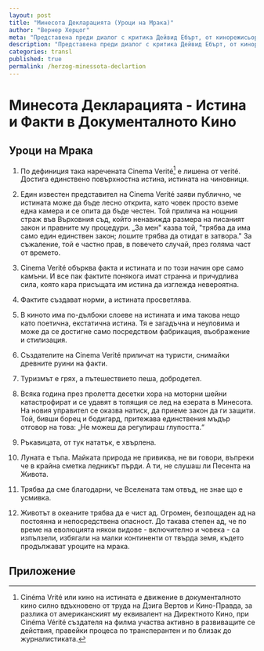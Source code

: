 ```yaml
---
layout: post
title: "Минесота Декларацията (Уроци на Mрака)"
author: "Вернер Херцог"
meta: "Представена преди диалог с критика Дейвид Ебърт, от кинорежисьора Вернер Херцог, текста представлява кратка и силна критика на документалното кино."
description: "Представена преди диалог с критика Дейвид Ебърт, от кинорежисьора Вернер Херцог, текста представлява кратка и силна критика на документалното кино."
categories: transl
published: true
permalink: /herzog-minessota-declartion
---
```


# Минесота Декларацията - Истина и Факти в Документалното Кино

## Уроци на Mрака

1. По дефиниция така наречената Cinema Verité[^1] е лишена от verité. Достига единствено повърхностна истина, истината на чиновници.

2. Един известен представител на Cinema Verité заяви публично, че истината може да бъде лесно открита, като човек просто вземе една камера и се опита да бъде честен. Той прилича на нощния страж във Върховния съд, който ненавижда размера на писаният закон и правните му процедури. „За мен" казва той, "трябва да има само един единствен закон; лошите трябва да отидат в затвора."  За съжаление, той е частно прав, в повечето случай, през голяма част от времето.

3. Cinema Verité обърква факта и истината и по този начин оре само камъни. И все пак фактите понякога имат странна и причудлива сила, която кара присъщата им истина да изглежда невероятна.

4. Фактите създават норми, а истината просветлява.

5. В киното има по-дълбоки слоеве на истината и има такова нещо като поетична, екстатична истина. Тя е загадъчна и неуловима и може да се достигне само посредством фабрикация, въображение и стилизация.

6. Създателите на Cinema Verité приличат на туристи, снимайки древните руини на факти.

7. Туризмът е грях, а пътешествието пеша, добродетел.

8. Всяка година през пролетта десетки хора на моторни шейни катастрофират и се удавят в топящия се лед на езерата в Минесота. На новия управител се оказва натиск, да приеме закон да ги защити. Той, бивши борец и бодигард, притежава единствения мъдър отговор на това: „Не можеш да регулираш глупостта.“

9. Ръкавицата, от тук нататък, е хвърлена.

10. Луната е тъпа. Майката природа не привиква, не ви говори, въпреки че в крайна сметка ледникът пърди. А ти, не слушаш ли Песента на Живота.

11. Трябва да сме благодарни, че Вселената там отвъд, не знае що е усмивка.

12. Животът в океаните трябва да е чист ад. Огромен, безпощаден ад на постоянна и непосредствена опасност. До такава степен ад, че по време на еволюцията някои видове - включително и човека - са изпълзели, избягали на малки континенти от твърда земя, където продължават уроците на мрака.

## Приложение
[^1]: Cinéma Vrité или кино на истината е движение в документалното кино силно вдъхновено от труда на Дзига Вертов и Кино-Правда, за разлика от американският му еквивалент на Директното Кино, при Cinéma Vérité създателя на филма участва активно в развиващите се действия, правейки процеса по трансперантен и по близак до журналистиката.

